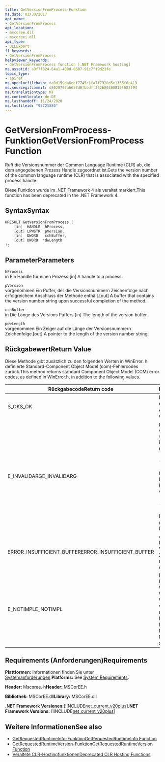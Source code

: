 ```yaml
---
title: GetVersionFromProcess-Funktion
ms.date: 03/30/2017
api_name:
- GetVersionFromProcess
api_location:
- mscoree.dll
- mscoreei.dll
api_type:
- DLLExport
f1_keywords:
- GetVersionFromProcess
helpviewer_keywords:
- GetVersionFromProcess function [.NET Framework hosting]
ms.assetid: a9f7f824-64a1-408d-8607-91c7f19d21fe
topic_type:
- apiref
ms.openlocfilehash: da0d159da6eef7745c1fa7f7320d5e1355f6e413
ms.sourcegitcommit: d8020797a6657d0fbbdff362b80300815f682f94
ms.translationtype: MT
ms.contentlocale: de-DE
ms.lasthandoff: 11/24/2020
ms.locfileid: "95721880"
---
```

# <a name="getversionfromprocess-function"></a><span data-ttu-id="4b220-102">GetVersionFromProcess-Funktion</span><span class="sxs-lookup"><span data-stu-id="4b220-102">GetVersionFromProcess Function</span></span>

<span data-ttu-id="4b220-103">Ruft die Versionsnummer der Common Language Runtime (CLR) ab, die dem angegebenen Prozess Handle zugeordnet ist.</span><span class="sxs-lookup"><span data-stu-id="4b220-103">Gets the version number of the common language runtime (CLR) that is associated with the specified process handle.</span></span>  
  
 <span data-ttu-id="4b220-104">Diese Funktion wurde im .NET Framework 4 als veraltet markiert.</span><span class="sxs-lookup"><span data-stu-id="4b220-104">This function has been deprecated in the .NET Framework 4.</span></span>  
  
## <a name="syntax"></a><span data-ttu-id="4b220-105">Syntax</span><span class="sxs-lookup"><span data-stu-id="4b220-105">Syntax</span></span>  
  
```cpp  
HRESULT GetVersionFromProcess (  
    [in]  HANDLE  hProcess,
    [out] LPWSTR  pVersion,
    [in]  DWORD   cchBuffer,
    [out] DWORD  *dwLength  
);  
```  
  
## <a name="parameters"></a><span data-ttu-id="4b220-106">Parameter</span><span class="sxs-lookup"><span data-stu-id="4b220-106">Parameters</span></span>  

 `hProcess`  
 <span data-ttu-id="4b220-107">in Ein Handle für einen Prozess.</span><span class="sxs-lookup"><span data-stu-id="4b220-107">[in] A handle to a process.</span></span>  
  
 `pVersion`  
 <span data-ttu-id="4b220-108">vorgenommen Ein Puffer, der die Versionsnummern Zeichenfolge nach erfolgreichem Abschluss der Methode enthält.</span><span class="sxs-lookup"><span data-stu-id="4b220-108">[out] A buffer that contains the version number string upon successful completion of the method.</span></span>  
  
 `cchBuffer`  
 <span data-ttu-id="4b220-109">in Die Länge des Versions Puffers.</span><span class="sxs-lookup"><span data-stu-id="4b220-109">[in] The length of the version buffer.</span></span>  
  
 `pdwLength`  
 <span data-ttu-id="4b220-110">vorgenommen Ein Zeiger auf die Länge der Versionsnummern Zeichenfolge.</span><span class="sxs-lookup"><span data-stu-id="4b220-110">[out] A pointer to the length of the version number string.</span></span>  
  
## <a name="return-value"></a><span data-ttu-id="4b220-111">Rückgabewert</span><span class="sxs-lookup"><span data-stu-id="4b220-111">Return Value</span></span>  

 <span data-ttu-id="4b220-112">Diese Methode gibt zusätzlich zu den folgenden Werten in WinError. h definierte Standard-Component Object Model (com)-Fehlercodes zurück.</span><span class="sxs-lookup"><span data-stu-id="4b220-112">This method returns standard Component Object Model (COM) error codes, as defined in WinError.h, in addition to the following values.</span></span>  
  
|<span data-ttu-id="4b220-113">Rückgabecode</span><span class="sxs-lookup"><span data-stu-id="4b220-113">Return code</span></span>|<span data-ttu-id="4b220-114">BESCHREIBUNG</span><span class="sxs-lookup"><span data-stu-id="4b220-114">Description</span></span>|  
|-----------------|-----------------|  
|<span data-ttu-id="4b220-115">S_OK</span><span class="sxs-lookup"><span data-stu-id="4b220-115">S_OK</span></span>|<span data-ttu-id="4b220-116">Die Methode wurde erfolgreich abgeschlossen.</span><span class="sxs-lookup"><span data-stu-id="4b220-116">The method completed successfully.</span></span>|  
|<span data-ttu-id="4b220-117">E_INVALIDARG</span><span class="sxs-lookup"><span data-stu-id="4b220-117">E_INVALIDARG</span></span>|<span data-ttu-id="4b220-118">`pVersion` ist NULL und `cchBuffer` ist nicht NULL (oder umgekehrt).</span><span class="sxs-lookup"><span data-stu-id="4b220-118">`pVersion` is null and `cchBuffer` is not null, or vice versa.</span></span><br /><br /> <span data-ttu-id="4b220-119">- oder -</span><span class="sxs-lookup"><span data-stu-id="4b220-119">-or-</span></span><br /><br /> <span data-ttu-id="4b220-120">`hProcess` ist kein gültiges Handle für einen Prozess.</span><span class="sxs-lookup"><span data-stu-id="4b220-120">`hProcess` is not a valid handle to a process.</span></span><br /><br /> <span data-ttu-id="4b220-121">- oder -</span><span class="sxs-lookup"><span data-stu-id="4b220-121">-or-</span></span><br /><br /> <span data-ttu-id="4b220-122">Die CLR ist nicht geladen.</span><span class="sxs-lookup"><span data-stu-id="4b220-122">The CLR is not loaded.</span></span>|  
|<span data-ttu-id="4b220-123">ERROR_INSUFFICIENT_BUFFER</span><span class="sxs-lookup"><span data-stu-id="4b220-123">ERROR_INSUFFICIENT_BUFFER</span></span>|<span data-ttu-id="4b220-124">`cchBuffer` ist NULL oder kleiner als die Länge der Versions Zeichenfolge.</span><span class="sxs-lookup"><span data-stu-id="4b220-124">`cchBuffer` is null or less than the length of the version string.</span></span>|  
|<span data-ttu-id="4b220-125">E_NOTIMPL</span><span class="sxs-lookup"><span data-stu-id="4b220-125">E_NOTIMPL</span></span>|<span data-ttu-id="4b220-126">Diese Methode ist nicht im Betriebssystem Microsoft Windows 95, Microsoft Windows 98 oder Microsoft Windows Millennium Edition verfügbar.</span><span class="sxs-lookup"><span data-stu-id="4b220-126">This method is not available on the Microsoft Windows 95, Microsoft Windows 98, or Microsoft Windows Millennium Edition operating system.</span></span>|  
  
## <a name="requirements"></a><span data-ttu-id="4b220-127">Requirements (Anforderungen)</span><span class="sxs-lookup"><span data-stu-id="4b220-127">Requirements</span></span>  

 <span data-ttu-id="4b220-128">**Plattformen:** Informationen finden Sie unter [Systemanforderungen](../../get-started/system-requirements.md).</span><span class="sxs-lookup"><span data-stu-id="4b220-128">**Platforms:** See [System Requirements](../../get-started/system-requirements.md).</span></span>  
  
 <span data-ttu-id="4b220-129">**Header:** Mscoree. h</span><span class="sxs-lookup"><span data-stu-id="4b220-129">**Header:** MSCorEE.h</span></span>  
  
 <span data-ttu-id="4b220-130">**Bibliothek:** MSCorEE.dll</span><span class="sxs-lookup"><span data-stu-id="4b220-130">**Library:** MSCorEE.dll</span></span>  
  
 <span data-ttu-id="4b220-131">**.NET Framework Versionen:**[!INCLUDE[net_current_v20plus](../../../../includes/net-current-v20plus-md.md)]</span><span class="sxs-lookup"><span data-stu-id="4b220-131">**.NET Framework Versions:** [!INCLUDE[net_current_v20plus](../../../../includes/net-current-v20plus-md.md)]</span></span>  
  
## <a name="see-also"></a><span data-ttu-id="4b220-132">Weitere Informationen</span><span class="sxs-lookup"><span data-stu-id="4b220-132">See also</span></span>

- [<span data-ttu-id="4b220-133">GetRequestedRuntimeInfo-Funktion</span><span class="sxs-lookup"><span data-stu-id="4b220-133">GetRequestedRuntimeInfo Function</span></span>](getrequestedruntimeinfo-function.md)
- [<span data-ttu-id="4b220-134">GetRequestedRuntimeVersion-Funktion</span><span class="sxs-lookup"><span data-stu-id="4b220-134">GetRequestedRuntimeVersion Function</span></span>](getrequestedruntimeversion-function.md)
- [<span data-ttu-id="4b220-135">Veraltete CLR-Hostingfunktionen</span><span class="sxs-lookup"><span data-stu-id="4b220-135">Deprecated CLR Hosting Functions</span></span>](deprecated-clr-hosting-functions.md)
